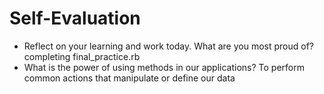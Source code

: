# Self-Evaluation

- Reflect on your learning and work today. What are you most proud of?
completing final_practice.rb
- What is the power of using methods in our applications?
To perform common actions that manipulate or define our data